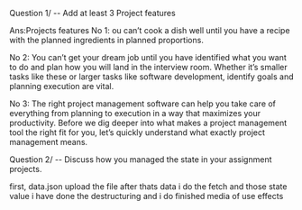 Question 1/ -- Add at least 3 Project features

Ans:Projects features
No 1: ou can’t cook a dish well until you have a recipe with the planned ingredients in planned proportions.

No 2: You can’t get your dream job until you have identified what you want to do and plan how you will land in the interview room. Whether it’s smaller tasks like these or larger tasks like software development, identify goals and planning execution are vital.

No 3: The right project management software can help you take care of everything from planning to execution in a way that maximizes your productivity.
Before we dig deeper into what makes a project management tool the right fit for you, let’s quickly understand what exactly project management means.

Question 2/ -- Discuss how you managed the state in your assignment projects.

first, data.json upload the file after thats data i do the fetch and those state value i have done the destructuring and i do finished media of use effects